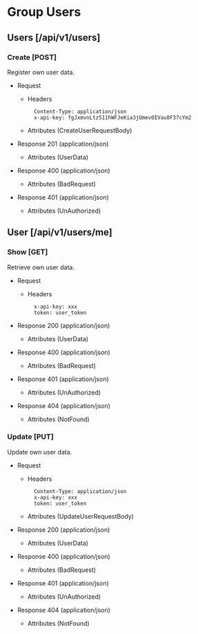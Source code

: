 # Group Users

## Users [/api/v1/users]

### Create [POST]

Register own user data.  

- Request

    - Headers

            Content-Type: application/json
            x-api-key: fgJxmvnLtz511hWFJeKia3jUmevOIVau8F37cYm2

    - Attributes (CreateUserRequestBody)
- Response 201 (application/json)
  - Attributes (UserData)
- Response 400 (application/json)
  - Attributes (BadRequest)
- Response 401 (application/json)
  - Attributes (UnAuthorized)

## User [/api/v1/users/me]

### Show [GET]

Retrieve own user data.

- Request

    - Headers

            x-api-key: xxx
            token: user_token

- Response 200 (application/json)
  - Attributes (UserData)
- Response 400 (application/json)
  - Attributes (BadRequest)
- Response 401 (application/json)
  - Attributes (UnAuthorized)
- Response 404 (application/json)
  - Attributes (NotFound)

### Update [PUT]

Update own user data.

- Request

    - Headers

            Content-Type: application/json
            x-api-key: xxx
            token: user_token

    - Attributes (UpdateUserRequestBody)

- Response 200 (application/json)
  - Attributes (UserData)
- Response 400 (application/json)
  - Attributes (BadRequest)
- Response 401 (application/json)
  - Attributes (UnAuthorized)
- Response 404 (application/json)
  - Attributes (NotFound)
